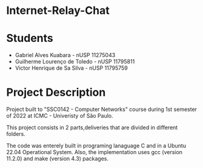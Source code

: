 # Internet-Relay-Chat

# Students

- Gabriel Alves Kuabara - nUSP 11275043
- Guilherme Lourenço de Toledo - nUSP 11795811
- Victor Henrique de Sa Silva - nUSP 11795759

# Project Description

Project built to "SSC0142 - Computer Networks" course during 1st semester of 2022 at ICMC - Univeristy of São Paulo.

This project consists in 2 parts,deliveries that are divided in different folders.

The code was enterely built in programing lanaguage C and in a Ubuntu 22.04 Operational System. Also, the implementation uses gcc (version 11.2.0) and make (version 4.3) packages.

<!--
The code can be compiled using any starndad Linux with gcc and make packages through the following command:

```
make all
```

To run the code:

```
./chat [parameters]
```

To start a new server with default parameters:

```
./chat server
```

To start a client with default parameters:

```
./chat client
```

If need some help with the parameters, try:

```
./chat --help
```)
-->
